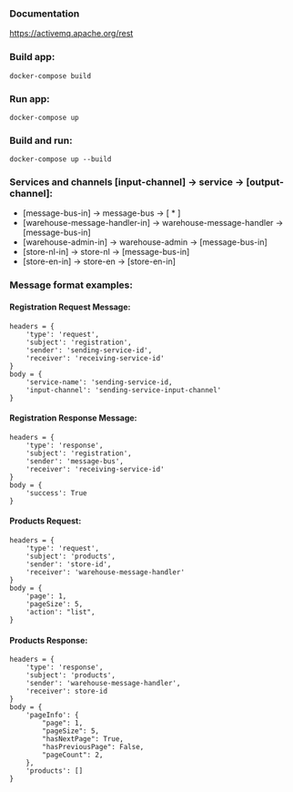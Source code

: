 ### Documentation

https://activemq.apache.org/rest


### Build app:
```
docker-compose build
```

### Run app:
```
docker-compose up
```

### Build and run:
```
docker-compose up --build
```


### Services and channels [input-channel] -> service -> [output-channel]:
 - [message-bus-in] -> message-bus -> [ * ]
 - [warehouse-message-handler-in] -> warehouse-message-handler -> [message-bus-in]
 - [warehouse-admin-in] -> warehouse-admin -> [message-bus-in]
 - [store-nl-in] -> store-nl -> [message-bus-in]
 - [store-en-in] -> store-en -> [store-en-in]

### Message format examples:

#### Registration Request Message:
```
headers = {
    'type': 'request',
    'subject': 'registration',
    'sender': 'sending-service-id',
    'receiver': 'receiving-service-id'
}
body = {
    'service-name': 'sending-service-id,
    'input-channel': 'sending-service-input-channel'
}
```

#### Registration Response Message:
```
headers = {
    'type': 'response',
    'subject': 'registration',
    'sender': 'message-bus',
    'receiver': 'receiving-service-id'
}
body = {
    'success': True
}
```

#### Products Request:
```
headers = {
    'type': 'request',
    'subject': 'products',
    'sender': 'store-id',
    'receiver': 'warehouse-message-handler'
}
body = {
    'page': 1,
    'pageSize': 5,
    'action': "list",
}
```

#### Products Response:
```
headers = {
	'type': 'response',
	'subject': 'products',
	'sender': 'warehouse-message-handler',
	'receiver': store-id
}
body = {
    'pageInfo': {
        "page": 1,
        "pageSize": 5,
        "hasNextPage": True,
        "hasPreviousPage": False,
        "pageCount": 2,
    },
    'products': []
}
```